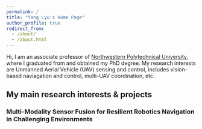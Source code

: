 ```yaml
---
permalink: /
title: "Yang Lyu's Home Page"
author_profile: true
redirect_from: 
  - /about/
  - /about.html
---
```


Hi, I am an associate professor of [Northwestern Polytechnical University](https://www.nwpu.edu.cn), where I graduated from and obtained my PhD degree. My research interests are Unmanned Aerial Vehicle (UAV) sensing and control, includes vision-based naviagation and control, multi-UAV coordination, etc.

## My main research interests \& projects
### Multi-Modality Sensor Fusion for Resilient Robotics Navigation in Challenging Environments
